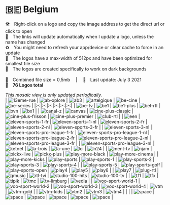 🇧🇪 Belgium
===============
🛠 Right-click on a logo and copy the image address to get the direct url or click to open  
🔗 The links will update automatically when I update a logo, unless the name has changed  
♻️ You might need to refresh your app/device or clear cache to force in an update  
📐 The logos have a max-width of 512px and have been optimized for smallest file size  
🖤 The logos are created specifically to work on dark backgrounds  
   
💾 Combined file size = 0,5mb  |  📅 Last update: July 3 2021  
🎨 __76 Logos total__
   
   
*This mosaic view is only updated periodically.*  
| ![13eme-rue] | ![ab-xplore] | ![ab3] | ![artelgique] | ![be-cine] | ![be-series] |
|:-:|:-:|:-:|:-:|:-:|:-:|
| ![be-tv] | ![be1] | ![be1-plus] | ![bel-rtl] | ![bvn] | ![bx1] |
| ![canal-z] | ![canvas] | ![cine-plus-classic] | ![cine-plus-frisson] | ![cine-plus-premier] | ![club-rtl] |
| ![een] | ![eleven-sports-1-fr] | ![eleven-sports-1-nl] | ![eleven-sports-2-fr] | ![eleven-sports-2-nl] | ![eleven-sports-3-fr] |
| ![eleven-sports-3-nl] | ![eleven-sports-pro-league-1-fr] | ![eleven-sports-pro-league-1-nl] | ![eleven-sports-pro-league-2-fr] | ![eleven-sports-pro-league-2-nl] | ![eleven-sports-pro-league-3-fr] |
| ![eleven-sports-pro-league-3-nl] | ![ketnet] | ![la-trois] | ![la-une] | ![lci] | ![ln24] |
| ![ment-tv] | ![njam] | ![pickx-live] | ![pickx-plus] | ![play-more-black] | ![play-more-cinema] |
| ![play-more-kicks] | ![play-sports] | ![play-sports-1] | ![play-sports-2] | ![play-sports-3] | ![play-sports-4] |
| ![play-sports-5] | ![play-sports-golf] | ![play-sports-open] | ![play4] | ![play5] | ![play6] |
| ![play7] | ![plug-rtl] | ![qmusic] | ![rtl-tvi] | ![studio-100-hits] | ![studio-100-tv] |
| ![tf1] | ![tfx] | ![tipik] | ![tmc] | ![tv-limburg] | ![vedia] |
| ![voo-sport-world-1] | ![voo-sport-world-2] | ![voo-sport-world-3] | ![voo-sport-world-4] | ![vtm] | ![vtm-gold] |
| ![vtm-kids] | ![vtm2] | ![vtm3] | ![vtm4] |  |  |
| ![space] | ![space] | ![space] | ![space] | ![space] | ![space] |

[13eme-rue]:https://raw.githubusercontent.com/Tapiosinn/tv-logos/master/countries/belgium/13eme-rue-be.png
[ab-xplore]:https://raw.githubusercontent.com/Tapiosinn/tv-logos/master/countries/belgium/ab-xplore-be.png
[ab3]:https://raw.githubusercontent.com/Tapiosinn/tv-logos/master/countries/belgium/ab3-be.png
[artelgique]:https://raw.githubusercontent.com/Tapiosinn/tv-logos/master/countries/belgium/arte-belgique-be.png
[be-cine]:https://raw.githubusercontent.com/Tapiosinn/tv-logos/master/countries/belgium/be-cine-be.png
[be-series]:https://raw.githubusercontent.com/Tapiosinn/tv-logos/master/countries/belgium/be-series-be.png
[be-tv]:https://raw.githubusercontent.com/Tapiosinn/tv-logos/master/countries/belgium/be-tv-be.png
[be1]:https://raw.githubusercontent.com/Tapiosinn/tv-logos/master/countries/belgium/be1-be.png
[be1-plus]:https://raw.githubusercontent.com/Tapiosinn/tv-logos/master/countries/belgium/be1-plus-be.png
[bel-rtl]:https://raw.githubusercontent.com/Tapiosinn/tv-logos/master/countries/belgium/bel-rtl-be.png
[bvn]:https://raw.githubusercontent.com/Tapiosinn/tv-logos/master/countries/belgium/bvn-be.png
[bx1]:https://raw.githubusercontent.com/Tapiosinn/tv-logos/master/countries/belgium/bx1-be.png
[canal-z]:https://raw.githubusercontent.com/Tapiosinn/tv-logos/master/countries/belgium/canal-z-be.png
[canvas]:https://raw.githubusercontent.com/Tapiosinn/tv-logos/master/countries/belgium/canvas-be.png
[cine-plus-classic]:https://raw.githubusercontent.com/Tapiosinn/tv-logos/master/countries/belgium/cine-plus-classic-be.png
[cine-plus-frisson]:https://raw.githubusercontent.com/Tapiosinn/tv-logos/master/countries/belgium/cine-plus-frisson-be.png
[cine-plus-premier]:https://raw.githubusercontent.com/Tapiosinn/tv-logos/master/countries/belgium/cine-plus-premier-be.png
[club-rtl]:https://raw.githubusercontent.com/Tapiosinn/tv-logos/master/countries/belgium/club-rtl-be.png
[een]:https://raw.githubusercontent.com/Tapiosinn/tv-logos/master/countries/belgium/een-be.png
[eleven-sports-1-fr]:https://raw.githubusercontent.com/Tapiosinn/tv-logos/master/countries/belgium/eleven-sports-1-fr-be.png
[eleven-sports-1-nl]:https://raw.githubusercontent.com/Tapiosinn/tv-logos/master/countries/belgium/eleven-sports-1-nl-be.png
[eleven-sports-2-fr]:https://raw.githubusercontent.com/Tapiosinn/tv-logos/master/countries/belgium/eleven-sports-2-fr-be.png
[eleven-sports-2-nl]:https://raw.githubusercontent.com/Tapiosinn/tv-logos/master/countries/belgium/eleven-sports-2-nl-be.png
[eleven-sports-3-fr]:https://raw.githubusercontent.com/Tapiosinn/tv-logos/master/countries/belgium/eleven-sports-3-fr-be.png
[eleven-sports-3-nl]:https://raw.githubusercontent.com/Tapiosinn/tv-logos/master/countries/belgium/eleven-sports-3-nl-be.png
[eleven-sports-pro-league-1-fr]:https://raw.githubusercontent.com/Tapiosinn/tv-logos/master/countries/belgium/eleven-sports-pro-league-1-fr-be.png
[eleven-sports-pro-league-1-nl]:https://raw.githubusercontent.com/Tapiosinn/tv-logos/master/countries/belgium/eleven-sports-pro-league-1-nl-be.png
[eleven-sports-pro-league-2-fr]:https://raw.githubusercontent.com/Tapiosinn/tv-logos/master/countries/belgium/eleven-sports-pro-league-2-fr-be.png
[eleven-sports-pro-league-2-nl]:https://raw.githubusercontent.com/Tapiosinn/tv-logos/master/countries/belgium/eleven-sports-pro-league-2-nl-be.png
[eleven-sports-pro-league-3-fr]:https://raw.githubusercontent.com/Tapiosinn/tv-logos/master/countries/belgium/eleven-sports-pro-league-3-fr-be.png
[eleven-sports-pro-league-3-nl]:https://raw.githubusercontent.com/Tapiosinn/tv-logos/master/countries/belgium/eleven-sports-pro-league-3-nl-be.png
[ketnet]:https://raw.githubusercontent.com/Tapiosinn/tv-logos/master/countries/belgium/ketnet-be.png
[la-trois]:https://raw.githubusercontent.com/Tapiosinn/tv-logos/master/countries/belgium/la-trois-be.png
[la-une]:https://raw.githubusercontent.com/Tapiosinn/tv-logos/master/countries/belgium/la-une-be.png
[lci]:https://raw.githubusercontent.com/Tapiosinn/tv-logos/master/countries/belgium/lci-be.png
[ln24]:https://raw.githubusercontent.com/Tapiosinn/tv-logos/master/countries/belgium/ln24-be.png
[ment-tv]:https://raw.githubusercontent.com/Tapiosinn/tv-logos/master/countries/belgium/ment-tv-be.png
[njam]:https://raw.githubusercontent.com/Tapiosinn/tv-logos/master/countries/belgium/njam-be.png
[pickx-live]:https://raw.githubusercontent.com/Tapiosinn/tv-logos/master/countries/belgium/pickx-live-be.png
[pickx-plus]:https://raw.githubusercontent.com/Tapiosinn/tv-logos/master/countries/belgium/pickx-plus-be.png
[play-more-black]:https://raw.githubusercontent.com/Tapiosinn/tv-logos/master/countries/belgium/play-more-black-be.png
[play-more-cinema]:https://raw.githubusercontent.com/Tapiosinn/tv-logos/master/countries/belgium/play-more-cinema-be.png
[play-more-kicks]:https://raw.githubusercontent.com/Tapiosinn/tv-logos/master/countries/belgium/play-more-kicks-be.png
[play-sports]:https://raw.githubusercontent.com/Tapiosinn/tv-logos/master/countries/belgium/play-sports-be.png
[play-sports-1]:https://raw.githubusercontent.com/Tapiosinn/tv-logos/master/countries/belgium/play-sports-1-be.png
[play-sports-2]:https://raw.githubusercontent.com/Tapiosinn/tv-logos/master/countries/belgium/play-sports-2-be.png
[play-sports-3]:https://raw.githubusercontent.com/Tapiosinn/tv-logos/master/countries/belgium/play-sports-3-be.png
[play-sports-4]:https://raw.githubusercontent.com/Tapiosinn/tv-logos/master/countries/belgium/play-sports-4-be.png
[play-sports-5]:https://raw.githubusercontent.com/Tapiosinn/tv-logos/master/countries/belgium/play-sports-5-be.png
[play-sports-golf]:https://raw.githubusercontent.com/Tapiosinn/tv-logos/master/countries/belgium/play-sports-golf-be.png
[play-sports-open]:https://raw.githubusercontent.com/Tapiosinn/tv-logos/master/countries/belgium/play-sports-open-be.png
[play4]:https://raw.githubusercontent.com/Tapiosinn/tv-logos/master/countries/belgium/play4-be.png
[play5]:https://raw.githubusercontent.com/Tapiosinn/tv-logos/master/countries/belgium/play5-be.png
[play6]:https://raw.githubusercontent.com/Tapiosinn/tv-logos/master/countries/belgium/play6-be.png
[play7]:https://raw.githubusercontent.com/Tapiosinn/tv-logos/master/countries/belgium/play7-be.png
[plug-rtl]:https://raw.githubusercontent.com/Tapiosinn/tv-logos/master/countries/belgium/plug-rtl-be.png
[qmusic]:https://raw.githubusercontent.com/Tapiosinn/tv-logos/master/countries/belgium/qmusic-be.png
[rtl-tvi]:https://raw.githubusercontent.com/Tapiosinn/tv-logos/master/countries/belgium/rtl-tvi-be.png
[studio-100-hits]:https://raw.githubusercontent.com/Tapiosinn/tv-logos/master/countries/belgium/studio-100-hits-be.png
[studio-100-tv]:https://raw.githubusercontent.com/Tapiosinn/tv-logos/master/countries/belgium/studio-100-tv-be.png
[tf1]:https://raw.githubusercontent.com/Tapiosinn/tv-logos/master/countries/belgium/tf1-be.png
[tfx]:https://raw.githubusercontent.com/Tapiosinn/tv-logos/master/countries/belgium/tfx-be.png
[tipik]:https://raw.githubusercontent.com/Tapiosinn/tv-logos/master/countries/belgium/tipik-be.png
[tmc]:https://raw.githubusercontent.com/Tapiosinn/tv-logos/master/countries/belgium/tmc-be.png
[tv-limburg]:https://raw.githubusercontent.com/Tapiosinn/tv-logos/master/countries/belgium/tv-limburg-be.png
[vedia]:https://raw.githubusercontent.com/Tapiosinn/tv-logos/master/countries/belgium/vedia-be.png
[voo-sport-world-1]:https://raw.githubusercontent.com/Tapiosinn/tv-logos/master/countries/belgium/voo-sport-world-1-be.png
[voo-sport-world-2]:https://raw.githubusercontent.com/Tapiosinn/tv-logos/master/countries/belgium/voo-sport-world-2-be.png
[voo-sport-world-3]:https://raw.githubusercontent.com/Tapiosinn/tv-logos/master/countries/belgium/voo-sport-world-3-be.png
[voo-sport-world-4]:https://raw.githubusercontent.com/Tapiosinn/tv-logos/master/countries/belgium/voo-sport-world-4-be.png
[vtm]:https://raw.githubusercontent.com/Tapiosinn/tv-logos/master/countries/belgium/vtm-be.png
[vtm-gold]:https://raw.githubusercontent.com/Tapiosinn/tv-logos/master/countries/belgium/vtm-gold-be.png
[vtm-kids]:https://raw.githubusercontent.com/Tapiosinn/tv-logos/master/countries/belgium/vtm-kids-be.png
[vtm2]:https://raw.githubusercontent.com/Tapiosinn/tv-logos/master/countries/belgium/vtm2-be.png
[vtm3]:https://raw.githubusercontent.com/Tapiosinn/tv-logos/master/countries/belgium/vtm3-be.png
[vtm4]:https://raw.githubusercontent.com/Tapiosinn/tv-logos/master/countries/belgium/vtm4-be.png

[space]:https://github.com/Tapiosinn/tv-logos/blob/master/misc/%CE%A9/space-1500.png
